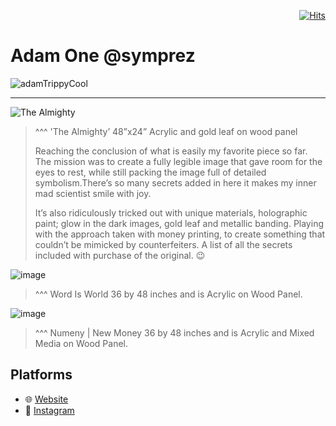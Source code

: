 <div align="right">
  
[![Hits](https://hits.seeyoufarm.com/api/count/incr/badge.svg?url=https%3A%2F%2Fgithub.com%2FUnderground-Railroad%2FmagnificentMammals%2Fblob%2Fmain%2FmagnificentMammals%2Fadam.md&count_bg=%23FF10B2&title_bg=%23555555&icon=reverbnation.svg&icon_color=%23E7E7E7&title=hits&edge_flat=false)](https://hits.seeyoufarm.com)
  
 </div>
 
# Adam One @symprez

![adamTrippyCool](https://cdn.discordapp.com/attachments/894474009759084564/927877204178792448/unknown.png)

___

![The Almighty](https://cdn.discordapp.com/attachments/894474009759084564/927876523233525770/unknown.png)
> ^^^ 'The Almighty’ 48”x24” Acrylic and gold leaf on wood panel
>
> Reaching the conclusion of what is easily my favorite piece so far.  The mission was to create a fully legible image that gave room for the eyes to rest, while still packing the image full of detailed symbolism.There’s so many secrets added in here it makes my inner mad scientist smile with joy. 
>
> It’s also ridiculously tricked out with unique materials, holographic paint; glow in the dark images, gold leaf and metallic banding. 
Playing with the approach taken with money printing, to create something that couldn’t be mimicked by counterfeiters.  A list of all the secrets included with purchase of the original.  😉


![image](https://user-images.githubusercontent.com/75811965/148048864-d2c5ee81-a5d9-4d1b-99a9-f6929e2d423d.png)
> ^^^ Word Is World  36 by 48 inches and is Acrylic on Wood Panel. 

![image](https://user-images.githubusercontent.com/75811965/148049256-0619d97d-b8c6-468b-b98f-90ed2ae030fa.png)
> ^^^ Numeny | New Money 36 by 48 inches and is Acrylic and Mixed Media on Wood Panel.

## Platforms
- 🌐 [Website](https://symprez.com/)
- 📸 [Instagram](https://www.instagram.com/symprez/)

